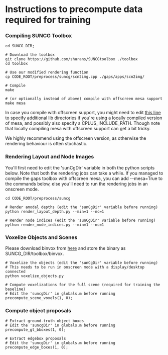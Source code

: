 # Instructions to precompute data required for training

### Compiling SUNCG Toolbox

```
cd SUNCG_DIR;

# Download the toolbox
git clone https://github.com/shurans/SUNCGtoolbox ./toolbox
cd toolbox

# Use our modified rendering function
cp CODE_ROOT/preprocess/suncg/scn2img.cpp ./gaps/apps/scn2img/

# Compile
make

# (or optionally instead of above) compile with offscreen mesa support
make mesa
```
In case you compile with offscreen support, you might need to edit [this line](https://github.com/shurans/SUNCGtoolbox/blob/master/gaps/makefiles/Makefile.apps#L42) to specify additional lib directories if you're using a locally compiled version of mesa, and possibly also specify a CPLUS_INCLUDE_PATH. Though note that locally compiling mesa with offscreen support can get a bit tricky.

We highly recommend using the offscreen version, as otherwise the rendering behaviour is often stochastic.


### Rendering Layout and Node Images
You'll first need to edit the 'sunCgDir' variable in both the python scripts below. Note that both the rendering jobs can take a while. If you managed to compile the gaps toolbox with offscreen mesa, you can add --mesa=True to the commands below, else you'll need to run the rendering jobs in an onscreen mode.
```
cd CODE_ROOT/preprocess/suncg

# Render amodal depths (edit the 'sunCgDir' variable before running)
python render_layout_depth.py --min=1 --nc=1

# Render node indices (edit the 'sunCgDir' variable before running)
python render_node_indices.py --min=1 --nc=1

```

### Voxelize Objects and Scenes
Please download binvox from [here](http://www.patrickmin.com/binvox/) and store the binary as SUNCG_DIR/toolbox/binvox.

```
# Voxelize the objects (edit the 'sunCgDir' variable before running)
# This needs to be run in onscreen mode with a display/desktop connected
python voxelize_objects.py

# Compute voxelizations for the full scene (required for training the baseline)
# Edit the 'suncgDir' in globals.m before running
precompute_scene_voxels(1, 0);
```

### Compute object proposals
```
# Extract ground-truth object boxes
# Edit the 'suncgDir' in globals.m before running
precompute_gt_bboxes(1, 0);

# Extract edgebox proposals
# Edit the 'suncgDir' in globals.m before running
precompute_edge_boxes(1, 0);
```
